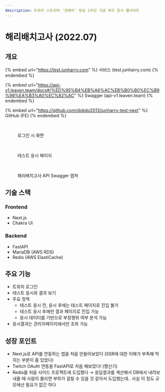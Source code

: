 ```yaml
---
description: 트위치 스트리머 '전해리' 방송 1주년 기념 퀴즈 응시 웹사이트
---
```


# 해리배치고사 (2022.07)

## 개요

{% embed url="https://test.junharry.com" %}
서비스 (test.junharry.com)
{% endembed %}

{% embed url="https://api-v1.leaven.team/docs#/%ED%95%B4%EB%A6%AC%EB%B0%B0%EC%B9%98%EA%B3%A0%EC%82%AC" %}
Swagger (api-v1.leaven.team)
{% endembed %}

{% embed url="https://github.com/dokdo2013/junharry-test-next" %}
GitHub (FE)
{% endembed %}

<figure><img src="../../.gitbook/assets/스크린샷 2023-10-30 00.03.10.png" alt=""><figcaption><p>로그인 시 화면</p></figcaption></figure>

<figure><img src="../../.gitbook/assets/스크린샷 2023-10-30 00.03.42.png" alt=""><figcaption><p>테스트 응시 페이지</p></figcaption></figure>

<figure><img src="../../.gitbook/assets/스크린샷 2023-10-30 00.07.52.png" alt=""><figcaption><p>해리배치고사 API Swagger 캡쳐</p></figcaption></figure>



## 기술 스택

### Frontend

* Next.js
* Chakra UI

### Backend

* FastAPI
* MariaDB (AWS RDS)
* Redis (AWS ElastiCache)



## 주요 기능 <a href="#user-content" id="user-content"></a>

* 트위치 로그인
* 테스트 응시와 결과 보기
* 주요 정책
  * 테스트 응시 전, 응시 후에는 테스트 페이지로 진입 불가
  * 테스트 응시 후에만 결과 페이지로 진입 가능
  * 응시 데이터를 기반으로 부정행위 여부 분석 가능
* 응시결과는 관리자페이지에서만 조회 가능



## 성장 포인트

* Next.js로 API를 연동하는 앱을 처음 만들어보았다 (SSR에 대한 이해가 부족해 막히는 부분이 좀 있었다)
* Twitch OAuth 연동을 FastAPI로 처음 해보았다! (짱신기)
* Redis를 처음 사이드 프로젝트에 도입했다 → 응답결과를 계산해서 DB에서 내려보내줄 때 사람이 몰리면 부하가 걸릴 수 있을 것 같아서 도입했는데.. 사실 이 정도 규모에선 필요가 없긴 하다
